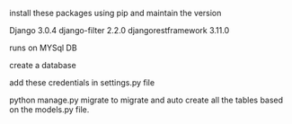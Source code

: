 install these packages using pip and maintain the version

Django                        3.0.4
django-filter                 2.2.0 
djangorestframework           3.11.0 

runs on MYSql DB

create a database

add these credentials in settings.py file

python manage.py migrate to migrate and auto create all the tables based on the models.py file.



